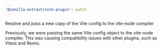 ```yaml
---
'@vanilla-extract/vite-plugin': patch
---
```


Resolve and pass a new copy of the Vite config to the vite-node compiler

Previously, we were passing the same Vite config object to the vite-node compiler. This was causing compatibility issues with other plugins, such as Vitest and Remix.
